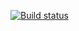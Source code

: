[![Build status](https://ci.appveyor.com/api/projects/status/ihvqf42h6djr2et2?svg=true)](https://ci.appveyor.com/project/Isbocha/web)